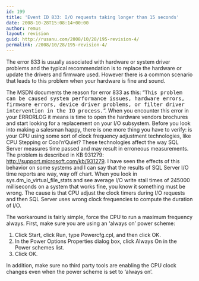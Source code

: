 ```yaml
---
id: 199
title: 'Event ID 833: I/O requests taking longer than 15 seconds'
date: 2008-10-28T15:08:14+00:00
author: remus
layout: revision
guid: http://rusanu.com/2008/10/28/195-revision-4/
permalink: /2008/10/28/195-revision-4/
---
```

The error 833 is usually associated with hardware or system driver problems and the typical recommendation is to replace the hardware or update the drivers and firmware used. However there is a common scenario that leads to this problem when your hardware is fine and sound.

<!--more-->

The MSDN documents the reason for error 833 as this: &#8220;<tt>This problem can be caused system performance issues, hardware errors, firmware errors, device driver problems, or filter driver intervention in the IO process.</tt>&#8220;. When you encounter this error in your ERRORLOG it means is time to open the hardware vendors brochures and start looking for a replacement on your I/O subsystem. Before you look into making a salesman happy, there is one more thing you have to verify: is your CPU using some sort of clock frequency adjustment technologies, like CPU Stepping or Cool&#8217;n&#8217;Quiet? These technologies affect the way SQL Server measures time passed and may result in erroneous measurements. The problem is described in KB 931279: <a href="http://support.microsoft.com/kb/931279" target="_blank">http://support.microsoft.com/kb/931279</a>. I have seen the effects of this behavior on some systems and I can say that the results of SQL Server I/O time reports are way, way off chart. When you look in sys.dm\_io\_virtual\_file\_stats and see average I/O write stall times of 245000 milliseconds on a system that works fine, you know it something must be wrong. The cause is that CPU adjust the clock timers during I/O requests and then SQL Server uses wrong clock frequencies to compute the duration of I/O.

The workaround is fairly simple, force the CPU to run a maximum frequency always. First, make sure you are using an &#8216;always on&#8217; power scheme:  
1. Click Start, click Run, type Powercfg.cpl, and then click OK.  
2. In the Power Options Properties dialog box, click Always On in the Power schemes list.</br>  
3. Click OK.</br>

In addition, make sure no third party tools are enabling the CPU clock changes even when the power scheme is set to &#8216;always on&#8217;.